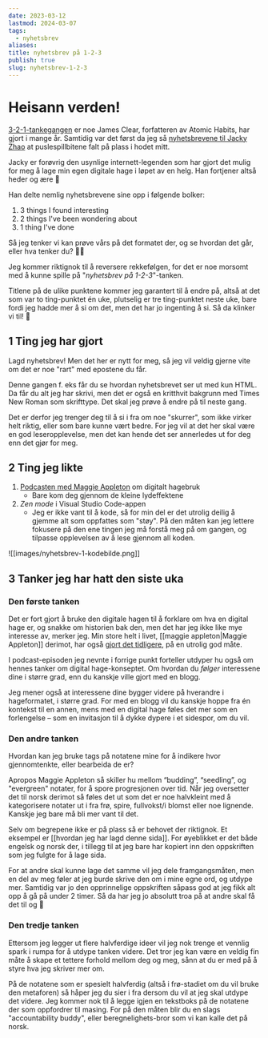 ```yaml
---
date: 2023-03-12
lastmod: 2024-03-07
tags:
  - nyhetsbrev
aliases: 
title: nyhetsbrev på 1-2-3
publish: true
slug: nyhetsbrev-1-2-3
---
```


# Heisann verden!

[3-2-1-tankegangen](https://jamesclear.com/3-2-1/february-2-2023?utm_source=simenskriver&utm_medium=email) er noe James Clear, forfatteren av Atomic Habits, har gjort i mange år. Samtidig var det først da jeg så [nyhetsbrevene til Jacky Zhao](https://github.com/jackyzha0/blog/blob/master/newsletter/4.md?utm_source=simenskriver&utm_medium=email) at puslespillbitene falt på plass i hodet mitt.

Jacky er forøvrig den usynlige internett-legenden som har gjort det mulig for meg å lage min egen digitale hage i løpet av en helg. Han fortjener altså heder og ære 👏

Han delte nemlig nyhetsbrevene sine opp i følgende bolker:

1. 3 things I found interesting
2. 2 things I've been wondering about
3. 1 thing I've done

Så jeg tenker vi kan prøve vårs på det formatet der, og se hvordan det går, eller hva tenker du? 🤷‍♂️

Jeg kommer riktignok til å reversere rekkefølgen, for det er noe morsomt med å kunne spille på "_nyhetsbrev på 1-2-3_"-tanken.

Titlene på de ulike punktene kommer jeg garantert til å endre på, altså at det som var to ting-punktet én uke, plutselig er tre ting-punktet neste uke, bare fordi jeg hadde mer å si om det, men det har jo ingenting å si. Så da klinker vi til! 🥳

## 1 Ting jeg har gjort

Lagd nyhetsbrev! Men det her er nytt for meg, så jeg vil veldig gjerne vite om det er noe "rart" med epostene du får.

Denne gangen f. eks får du se hvordan nyhetsbrevet ser ut med kun HTML. Da får du alt jeg har skrivi, men det er også en kritthvit bakgrunn med Times New Roman som skrifttype. Det skal jeg prøve å endre på til neste gang.

Det er derfor jeg trenger deg til å si i fra om noe "skurrer", som ikke virker helt riktig, eller som bare kunne vært bedre. For jeg vil at det her skal være en god leseropplevelse, men det kan hende det ser annerledes ut for deg enn det gjør for meg.

## 2 Ting jeg likte

1. [Podcasten med Maggie Appleton](https://open.spotify.com/episode/3wUYDrn5wB7oNDrugprH1F?si=523211ad911247df&utm_source=simenskriver&utm_medium=email) om digitalt hagebruk
    - Bare kom deg gjennom de kleine lydeffektene
2. _Zen mode_ i Visual Studio Code-appen
    - Jeg er ikke vant til å kode, så for min del er det utrolig deilig å gjemme alt som oppfattes som "støy". På den måten kan jeg lettere fokusere på den ene tingen jeg må forstå meg på om gangen, og tilpasse opplevelsen av å lese gjennom all koden.

![[images/nyhetsbrev-1-kodebilde.png]]

## 3 Tanker jeg har hatt den siste uka

### Den første tanken

Det er fort gjort å bruke den digitale hagen til å forklare om hva en digital hage er, og snakke om historien bak den, men det har jeg ikke like mye interesse av, merker jeg. Min store helt i livet, [[maggie appleton|Maggie Appleton]] derimot, har også [gjort det tidligere](https://maggieappleton.com/garden-history?utm_source=simenskriver&utm_medium=email), på en utrolig god måte.

I podcast-episoden jeg nevnte i forrige punkt forteller utdyper hu også om hennes tanker om digital hage-konseptet. Om hvordan du _følger_ interessene dine i større grad, enn du kanskje ville gjort med en blogg.

Jeg mener også at interessene dine bygger videre på hverandre i hageformatet, i større grad. For med en blogg vil du kanskje hoppe fra én kontekst til en annen, mens med en digital hage føles det mer som en forlengelse – som en invitasjon til å dykke dypere i et sidespor, om du vil.

### Den andre tanken

Hvordan kan jeg bruke tags på notatene mine for å indikere hvor gjennomtenkte, eller bearbeida de er?

Apropos Maggie Appleton så skiller hu mellom “budding”, “seedling”, og "evergreen" notater, for å spore progresjonen over tid. Når jeg oversetter det til norsk derimot så føles det ut som det er noe halvkleint med å kategorisere notater ut i fra frø, spire, fullvokst/i blomst eller noe lignende. Kanskje jeg bare må bli mer vant til det.

Selv om begrepene ikke er på plass så er behovet der riktignok. Et eksempel er [[hvordan jeg har lagd denne sida]]. For øyeblikket er det både engelsk og norsk der, i tillegg til at jeg bare har kopiert inn den oppskriften som jeg fulgte for å lage sida.

For at andre skal kunne lage det samme vil jeg dele framgangsmåten, men en del av meg føler at jeg burde skrive den om i mine egne ord, og utdype mer. Samtidig var jo den opprinnelige oppskriften såpass god at jeg fikk alt opp å gå på under 2 timer. Så da har jeg jo absolutt troa på at andre skal få det til og 💪

### Den tredje tanken

Ettersom jeg legger ut flere halvferdige ideer vil jeg nok trenge et vennlig spark i rumpa for å utdype tanken videre. Det tror jeg kan være en veldig fin måte å skape et tettere forhold mellom deg og meg, sånn at du er med på å styre hva jeg skriver mer om.

På de notatene som er spesielt halvferdig (altså i frø-stadiet om du vil bruke den metaforen) så håper jeg du sier i fra dersom du vil at jeg skal utdype det videre. Jeg kommer nok til å legge igjen en tekstboks på de notatene der som oppfordrer til masing. For på den måten blir du en slags "accountability buddy", eller beregnelighets-bror som vi kan kalle det på norsk.
